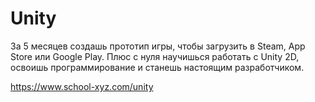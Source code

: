 # Unity

За 5 месяцев создашь прототип игры, чтобы загрузить в Steam, App Store или Google Play. Плюс с нуля научишься работать с Unity 2D, освоишь программирование и станешь настоящим разработчиком.

https://www.school-xyz.com/unity

